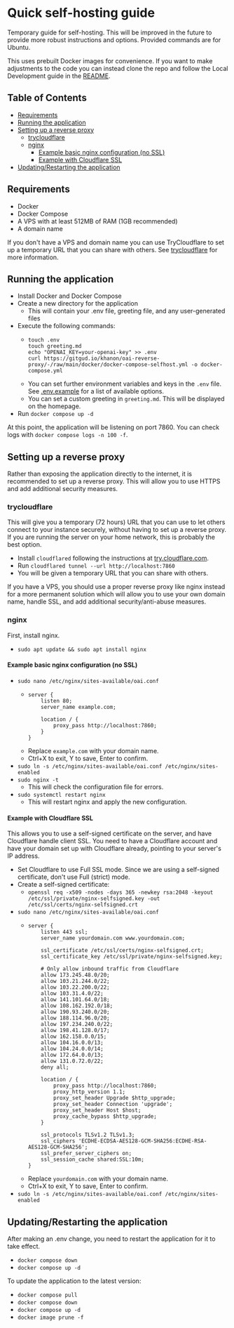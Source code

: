 # Quick self-hosting guide

Temporary guide for self-hosting. This will be improved in the future to provide more robust instructions and options. Provided commands are for Ubuntu.

This uses prebuilt Docker images for convenience. If you want to make adjustments to the code you can instead clone the repo and follow the Local Development guide in the [README](../README.md).

## Table of Contents
- [Requirements](#requirements)
- [Running the application](#running-the-application)
- [Setting up a reverse proxy](#setting-up-a-reverse-proxy)
  - [trycloudflare](#trycloudflare)
  - [nginx](#nginx)
    - [Example basic nginx configuration (no SSL)](#example-basic-nginx-configuration-no-ssl)
    - [Example with Cloudflare SSL](#example-with-cloudflare-ssl)
- [Updating/Restarting the application](#updatingrestarting-the-application)

## Requirements

- Docker
- Docker Compose
- A VPS with at least 512MB of RAM (1GB recommended)
- A domain name

If you don't have a VPS and domain name you can use TryCloudflare to set up a temporary URL that you can share with others. See [trycloudflare](#trycloudflare) for more information.

## Running the application

- Install Docker and Docker Compose
- Create a new directory for the application
  - This will contain your .env file, greeting file, and any user-generated files
- Execute the following commands:
  - ```
    touch .env
    touch greeting.md
    echo "OPENAI_KEY=your-openai-key" >> .env
    curl https://gitgud.io/khanon/oai-reverse-proxy/-/raw/main/docker/docker-compose-selfhost.yml -o docker-compose.yml
    ```
  - You can set further environment variables and keys in the `.env` file. See [.env.example](../.env.example) for a list of available options.
  - You can set a custom greeting in `greeting.md`. This will be displayed on the homepage.
- Run `docker compose up -d`

At this point, the application will be listening on port 7860. You can check logs with `docker compose logs -n 100 -f`.

## Setting up a reverse proxy

Rather than exposing the application directly to the internet, it is recommended to set up a reverse proxy. This will allow you to use HTTPS and add additional security measures.

### trycloudflare

This will give you a temporary (72 hours) URL that you can use to let others connect to your instance securely, without having to set up a reverse proxy. If you are running the server on your home network, this is probably the best option.
- Install `cloudflared` following the instructions at [try.cloudflare.com](https://try.cloudflare.com/).
- Run `cloudflared tunnel --url http://localhost:7860`
- You will be given a temporary URL that you can share with others.

If you have a VPS, you should use a proper reverse proxy like nginx instead for a more permanent solution which will allow you to use your own domain name, handle SSL, and add additional security/anti-abuse measures.

### nginx

First, install nginx.
- `sudo apt update && sudo apt install nginx`

#### Example basic nginx configuration (no SSL)

- `sudo nano /etc/nginx/sites-available/oai.conf`
  - ```
    server {
        listen 80;
        server_name example.com;
    
        location / {
            proxy_pass http://localhost:7860;
        }
    }
    ```
  - Replace `example.com` with your domain name.
  - Ctrl+X to exit, Y to save, Enter to confirm.
- `sudo ln -s /etc/nginx/sites-available/oai.conf /etc/nginx/sites-enabled`
- `sudo nginx -t`
  - This will check the configuration file for errors.
- `sudo systemctl restart nginx`
  - This will restart nginx and apply the new configuration.

#### Example with Cloudflare SSL

This allows you to use a self-signed certificate on the server, and have Cloudflare handle client SSL. You need to have a Cloudflare account and have your domain set up with Cloudflare already, pointing to your server's IP address.

- Set Cloudflare to use Full SSL mode. Since we are using a self-signed certificate, don't use Full (strict) mode.
- Create a self-signed certificate:
  - `openssl req -x509 -nodes -days 365 -newkey rsa:2048 -keyout /etc/ssl/private/nginx-selfsigned.key -out /etc/ssl/certs/nginx-selfsigned.crt`
- `sudo nano /etc/nginx/sites-available/oai.conf`
  - ```
    server {
        listen 443 ssl;
        server_name yourdomain.com www.yourdomain.com;
    
        ssl_certificate /etc/ssl/certs/nginx-selfsigned.crt;
        ssl_certificate_key /etc/ssl/private/nginx-selfsigned.key;
    
        # Only allow inbound traffic from Cloudflare
        allow 173.245.48.0/20;
        allow 103.21.244.0/22;
        allow 103.22.200.0/22;
        allow 103.31.4.0/22;
        allow 141.101.64.0/18;
        allow 108.162.192.0/18;
        allow 190.93.240.0/20;
        allow 188.114.96.0/20;
        allow 197.234.240.0/22;
        allow 198.41.128.0/17;
        allow 162.158.0.0/15;
        allow 104.16.0.0/13;
        allow 104.24.0.0/14;
        allow 172.64.0.0/13;
        allow 131.0.72.0/22;
        deny all;
    
        location / {
            proxy_pass http://localhost:7860;
            proxy_http_version 1.1;
            proxy_set_header Upgrade $http_upgrade;
            proxy_set_header Connection 'upgrade';
            proxy_set_header Host $host;
            proxy_cache_bypass $http_upgrade;
        }
    
        ssl_protocols TLSv1.2 TLSv1.3;
        ssl_ciphers 'ECDHE-ECDSA-AES128-GCM-SHA256:ECDHE-RSA-AES128-GCM-SHA256';
        ssl_prefer_server_ciphers on;
        ssl_session_cache shared:SSL:10m;
    }
    ```
  - Replace `yourdomain.com` with your domain name.
  - Ctrl+X to exit, Y to save, Enter to confirm.
- `sudo ln -s /etc/nginx/sites-available/oai.conf /etc/nginx/sites-enabled`

## Updating/Restarting the application

After making an .env change, you need to restart the application for it to take effect.

- `docker compose down`
- `docker compose up -d`

To update the application to the latest version:

- `docker compose pull`
- `docker compose down`
- `docker compose up -d`
- `docker image prune -f`
